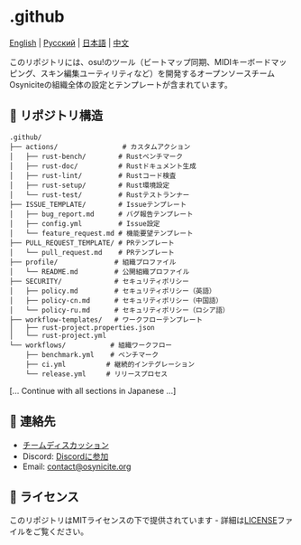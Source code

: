 # .github

[English](./README.md) | [Русский](./README_RU.md) | [日本語](./README_JP.md) | [中文](./README_ZH.md)

このリポジトリには、osu!のツール（ビートマップ同期、MIDIキーボードマッピング、スキン編集ユーティリティなど）を開発するオープンソースチームOsyniciteの組織全体の設定とテンプレートが含まれています。

## 📂 リポジトリ構造
```plaintext
.github/
├── actions/                # カスタムアクション
│   ├── rust-bench/        # Rustベンチマーク
│   ├── rust-doc/          # Rustドキュメント生成
│   ├── rust-lint/         # Rustコード検査
│   ├── rust-setup/        # Rust環境設定
│   └── rust-test/         # Rustテストランナー
├── ISSUE_TEMPLATE/        # Issueテンプレート
│   ├── bug_report.md      # バグ報告テンプレート
│   ├── config.yml         # Issue設定
│   └── feature_request.md # 機能要望テンプレート
├── PULL_REQUEST_TEMPLATE/ # PRテンプレート
│   └── pull_request.md    # PRテンプレート
├── profile/              # 組織プロファイル
│   └── README.md         # 公開組織プロファイル
├── SECURITY/             # セキュリティポリシー
│   ├── policy.md         # セキュリティポリシー（英語）
│   ├── policy-cn.md      # セキュリティポリシー（中国語）
│   └── policy-ru.md      # セキュリティポリシー（ロシア語）
├── workflow-templates/   # ワークフローテンプレート
│   ├── rust-project.properties.json
│   └── rust-project.yml
└── workflows/           # 組織ワークフロー
    ├── benchmark.yml    # ベンチマーク
    ├── ci.yml          # 継続的インテグレーション
    └── release.yml     # リリースプロセス
```

[... Continue with all sections in Japanese ...]

## 📮 連絡先
- [チームディスカッション](https://github.com/orgs/Osynicite/discussions)
- Discord: [Discordに参加](https://discord.gg/osynicite)
- Email: [contact@osynicite.org](mailto:contact@osynicite.org)

## 📄 ライセンス
このリポジトリはMITライセンスの下で提供されています - 詳細は[LICENSE](LICENSE)ファイルをご覧ください。